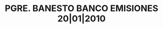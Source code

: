 ---
layout: asset
title: PGRE. BANESTO BANCO EMISIONES 20|01|2010                    
isin: ES05135401Y8
---